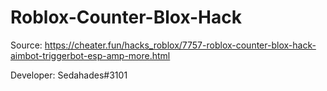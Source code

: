 # Roblox-Counter-Blox-Hack
Source: https://cheater.fun/hacks_roblox/7757-roblox-counter-blox-hack-aimbot-triggerbot-esp-amp-more.html

Developer: Sedahades#3101
